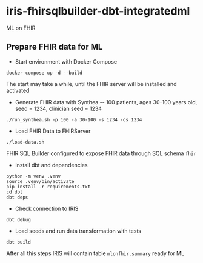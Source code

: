 # iris-fhirsqlbuilder-dbt-integratedml

ML on FHIR

## Prepare FHIR data for ML

* Start environment with Docker Compose
  
```shell
docker-compose up -d --build
```

The start may take a while, until the FHIR server will be installed and activated

* Generate FHIR data with Synthea -- 100 patients, ages 30-100 years old, seed = 1234, clinician seed = 1234

```shell
./run_synthea.sh -p 100 -a 30-100 -s 1234 -cs 1234
```

* Load FHIR Data to FHIRServer

```shell
./load-data.sh
```

FHIR SQL Builder configured to expose FHIR data through SQL schema `fhir`

* Install dbt and dependencies

```shell
python -m venv .venv
source .venv/bin/activate
pip install -r requirements.txt
cd dbt
dbt deps
```

* Check connection to IRIS

```shell
dbt debug
```

* Load seeds and run data transformation with tests

```shell
dbt build
```

After all this steps IRIS will contain table `mlonfhir.summary` ready for ML
